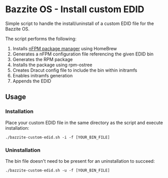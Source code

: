 # Bazzite OS - Install custom EDID
Simple script to handle the install/uninstall of a custom EDID file for the Bazzite OS.

The script performs the following:
1) Installs [nFPM package manager](https://nfpm.goreleaser.com/) using HomeBrew
2) Generates a nFPM configuration file referencing the given EDID bin
3) Generates the RPM package
4) Installs the package using rpm-ostree
5) Creates Dracut config file to include the bin within initramfs
6) Enables initramfs generation
7) Appends the EDID

## Usage

### Installation
Place your custom EDID file in the same directory as the script and execute installation:

```shell
./bazzite-custom-edid.sh -i -f [YOUR_BIN_FILE]
```

### Uninstallation
The bin file doesn't need to be present for an uninstallation to succeed:

```shell
./bazzite-custom-edid.sh -u -f [YOUR_BIN_FILE]
```